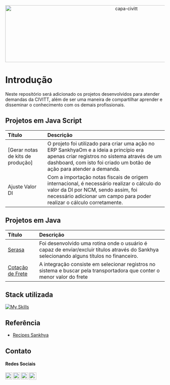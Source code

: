 <div align="center">
<img alt="capa-civitt" widht="750px" height="180px" src="https://user-images.githubusercontent.com/34588048/204932272-a2f62341-11aa-49af-93b3-329360a808bd.png" width="750px" height="120px">
</div>

# Introdução

Neste repositório será adicionado os projetos desenvolvidos para atender demandas da CIVITT, além de ser uma maneira de compartilhar aprender e disseminar o conhecimento com os demais profissionais. 

## Projetos em Java Script 

| Título       | Descrição                         | 
| :--------- | :---------------------------------- |
| [Gerar notas de kits de produção] | O projeto foi utilizado para criar uma ação no ERP SankhyaOm e a ideia a princípio era apenas criar registros no sistema através de um dashboard, com isto foi criado um botão de ação para atender a demanda. |
| Ajuste Valor DI | Com a importação notas fiscais de origem internacional, é necessário realizar o cálculo do valor da DI por NCM, sendo assim, foi necessário adicionar um campo para poder realizar o cálculo corretamente. 

## Projetos em Java

| Título           | Descrição                         |
| :---------       | :---------------------------------- |
| [Serasa](https://github.com/EDUARDO-TEIXEIRA/Personalizacao-CIVITT/tree/main/A%C3%A7%C3%B5es%20Java/src/br/IntegracaoSerasa)           | Foi desenvolvido uma rotina onde o usuário é capaz de enviar/excluir títulos através do Sankhya selecionando alguns títulos no financeiro.|
| [Cotação de Frete](https://github.com/EDUARDO-TEIXEIRA/Personalizacao-CIVITT/tree/main/A%C3%A7%C3%B5es%20Java/src/br/IntegracaoLinCros) | A integração consiste em selecionar registros no sistema e buscar pela transportadora que conter o menor valor do frete
## Stack utilizada

[![My Skills](https://skillicons.dev/icons?i=java,git,eclipse,js,html,css,github&)](https://skillicons.dev)

## Referência

 - [Recipes Sankhya](https://developer.sankhya.com.br/recipes)

## Contato

####  Redes Sociais
<a href="https://linkedin.com/in/eduardo-felicidade" target="_blank"><img align="left" alt="Aakarsh B | LinkedIn" width="22px" src="https://github.com/EDUARDO-TEIXEIRA/arquivos-midia/blob/main/linkedin.svg" /> 
<a href="https://t.me/eduardoteixeira" target="_blank"><img width="23px" src="https://github.com/EDUARDO-TEIXEIRA/arquivos-midia/blob/main/telegram.svg"></a>
<a href="https://www.instagram.com/eduardo_felic/" target="_blank">
  <img align="left" alt="Aakarsh B | LinkedIn" width="22px" src="https://github.com/EDUARDO-TEIXEIRA/arquivos-midia/blob/main/instagram.svg"/> </a>
  <a href="mailto:eduardo_teixeiraa@hotmail.com" target="_blank"><img align="left" alt="Aakarsh B | LinkedIn" width="22px" src="https://github.com/EDUARDO-TEIXEIRA/arquivos-midia/blob/main/email.svg"/> </a>
<br/>